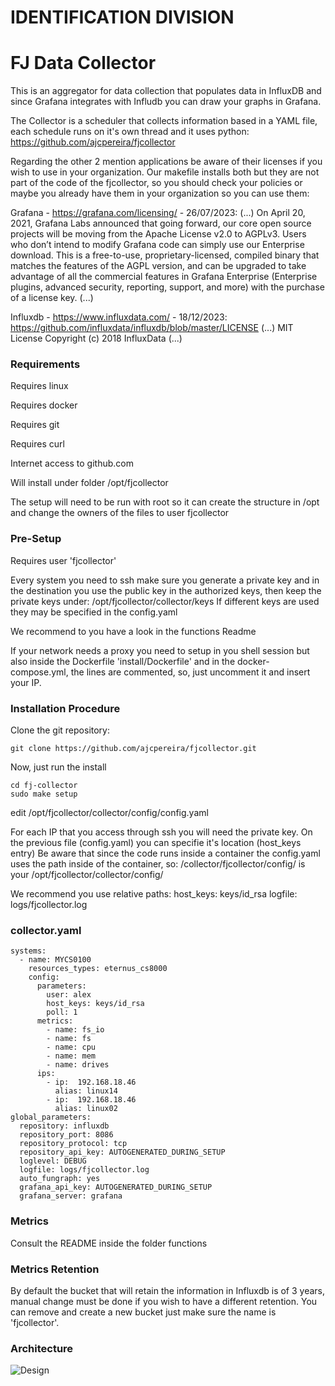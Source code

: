 

#                       IDENTIFICATION DIVISION



# FJ Data Collector

This is an aggregator for data collection that populates data in InfluxDB and since Grafana integrates with Infludb you can draw your graphs in Grafana.

The Collector is a scheduler that collects information based in a YAML file, each schedule runs on it's own thread and it uses python:
https://github.com/ajcpereira/fjcollector

Regarding the other 2 mention applications be aware of their licenses if you wish to use in your organization.
Our makefile installs both but they are not part of the code of the fjcollector, so you should check your policies or maybe you already have them in your organization so you can use them:

Grafana - https://grafana.com/licensing/ - 26/07/2023: (...) On April 20, 2021, Grafana Labs announced that going forward, our core open source projects will be moving from the Apache License v2.0 to AGPLv3.
Users who don’t intend to modify Grafana code can simply use our Enterprise download. This is a free-to-use, proprietary-licensed, compiled binary that matches the features of the AGPL version, and can be upgraded to take advantage of all the commercial features in Grafana Enterprise (Enterprise plugins, advanced security, reporting, support, and more) with the purchase of a license key. (...)

Influxdb - https://www.influxdata.com/ - 18/12/2023: https://github.com/influxdata/influxdb/blob/master/LICENSE (...) MIT License
Copyright (c) 2018 InfluxData (...)

### Requirements

Requires linux

Requires docker

Requires git

Requires curl

Internet access to github.com

Will install under folder /opt/fjcollector

The setup will need to be run with root so it can create the structure in /opt and change the owners of the files to user fjcollector

### Pre-Setup

Requires user 'fjcollector'

Every system you need to ssh make sure you generate a private key and in the destination you use the public key in the authorized keys, then keep the private keys under:
  /opt/fjcollector/collector/keys
If different keys are used they may be specified in the config.yaml

We recommend to you have a look in the functions Readme

If your network needs a proxy you need to setup in you shell session but also inside the Dockerfile 'install/Dockerfile' and in the docker-compose.yml, the lines are commented, so, just uncomment it and insert your IP.

### Installation Procedure

Clone the git repository:

````
git clone https://github.com/ajcpereira/fjcollector.git
````

Now, just run the install

````
cd fj-collector
sudo make setup
````

edit /opt/fjcollector/collector/config/config.yaml

For each IP that you access through ssh you will need the private key.
On the previous file (config.yaml) you can specifie it's location (host_keys entry)
Be aware that since the code runs inside a container the config.yaml uses the path inside of the container, so:
  /collector/fjcollector/config/
  is your
  /opt/fjcollector/collector/config/

  We recommend you use relative paths:
    host_keys: keys/id_rsa
    logfile: logs/fjcollector.log
 
### collector.yaml
````
systems:
  - name: MYCS0100
    resources_types: eternus_cs8000
    config:
      parameters:
        user: alex
        host_keys: keys/id_rsa
        poll: 1
      metrics:
        - name: fs_io
        - name: fs
        - name: cpu
        - name: mem
        - name: drives
      ips:
        - ip:  192.168.18.46
          alias: linux14
        - ip:  192.168.18.46
          alias: linux02
global_parameters:
  repository: influxdb
  repository_port: 8086
  repository_protocol: tcp
  repository_api_key: AUTOGENERATED_DURING_SETUP
  loglevel: DEBUG
  logfile: logs/fjcollector.log
  auto_fungraph: yes
  grafana_api_key: AUTOGENERATED_DURING_SETUP
  grafana_server: grafana
````  

### Metrics

Consult the README inside the folder functions

### Metrics Retention

By default the bucket that will retain the information in Influxdb is of 3 years, manual change must be done if you wish to have a different retention.
You can remove and create a new bucket just make sure the name is 'fjcollector'.


### Architecture
![Design](https://github.com/ajcpereira/reporting/raw/main/img/design.png)